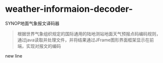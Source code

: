 # weather-informaion-decoder-
SYNOP地面气象报文译码器

> 根据世界气象组织规定的国际通用的陆地测站地面天气预报点码编码规则，通过java读取并处理文件，并将结果通过JFrame图形界面框架显示在前端，实现对报文的编码

new line